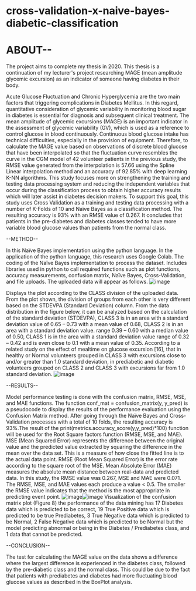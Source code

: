 # cross-validation-x-naive-bayes-diabetic-classification

# ABOUT--

The project aims to complete my thesis in 2020. This thesis is a continuation of my lecturer's project researching MAGE (mean amplitude glycemic excursion) as an indicator of someone having diabetes in their body.

Acute Glucose Fluctuation and Chronic Hyperglycemia are the two main factors that triggering complications in Diabetes Mellitus. In this regard, quantitative consideration of glycemic variability in monitoring blood sugar in diabetes is essential for diagnosis and subsequent clinical treatment. The mean amplitude of glycemic excursions (MAGE) is an important indicator in the assessment of glycemic variability (GV), which is used as a reference to control glucose in blood continuously. Continuous blood glucose intake has technical difficulties, especially in the provision of equipment. Therefore, to calculate the MAGE value based on observations of discrete blood glucose that have been interpolated so that the fluctuation curve resembles the curve in the CGM model of 42 volunteer patients in the previous study, the RMSE value generated from the interpolation is 57.66 using the Spline Linear interpolation method and an accuracy of 92.85% with deep learning K-NN algorithms. This study focuses more on strengthening the training and testing data processing system and reducing the independent variables that occur during the classification process to obtain higher accuracy results which will later assist in diabetes decision makers. To support this goal, this study uses Cross Validation as a training and testing data processing with a number of K-Folds of 10 and Naïve Bayes as a classification method. The resulting accuracy is 93% with an RMSE value of 0.267. It concludes that patients in the pre-diabetes and diabetes classes tended to have more variable blood glucose values than patients from the normal class.

--METHOD--

In this Naïve Bayes implementation using the python language. In the application of the python language, this research uses Google Colab. The coding of the Naïve Bayes implementation to process the dataset. Includes libraries used in python to call required functions such as plot functions, accuracy measurements, confusion matrix, Naïve Bayes, Cross-Validation, and file uploads. The uploaded data will appear as follows.
![image](https://user-images.githubusercontent.com/100661486/156498089-00e49b7a-9b12-4e47-9c4e-4ee56491ac15.png)

Displays the plot according to the CLASS division of the uploaded data. From the plot shown, the division of groups from each other is very different based on the STDEVPA (Standard Deviation) column. From the data distribution in the figure below, it can be analyzed based on the calculation of the standard deviation (STDEVPA), CLASS 3 is in an area with a standard deviation value of 0.65 – 0.73 with a mean value of 0.68, CLASS 2 is in an area with a standard deviation value. range 0.39 – 0.60 with a median value of 0.50, CLASS 1 is in the area with a standard deviation value range of 0.32 – 0.42 and is even close to 0.1 with a mean value of 0.35. According to a related study on the effect of mealtime on glucose excursion [16], that in healthy or Normal volunteers grouped in CLASS 3 with excursions close to and/or greater than 1.0 standard deviation, in prediabetic and diabetic volunteers grouped on CLASS 2 and CLASS 3 with excursions far from 1.0 standard deviation.
![image](https://user-images.githubusercontent.com/100661486/156498356-735d97dc-0cfb-41b4-99b4-9853ac9df873.png)

--RESULTS--

Model performance testing is done with the confusion matrix, RMSE, MSE, and MAE functions. The function conf_mat = confusion_matrix(y, y_pred) is a pseudocode to display the results of the performance evaluation using the Confusion Matrix method. After going through the Naïve Bayes and Cross-Validation processes with a total of 10 folds, the resulting accuracy is 93%.The result of the print(metrics.accuracy_score(y,y_pred)*100) function will be used for the Root Square factors function (RMSE, MSE, and MAE). MSE (Mean Squared Error) represents the difference between the original value and the predicted value extracted by squaring the difference in the mean over the data set. This is a measure of how close the fitted line is to the actual data point. RMSE (Root Mean Squared Error) is the error rate according to the square root of the MSE. Mean Absolute Error (MAE) measures the absolute mean distance between real-data and predicted data. In this study, the RMSE value was 0.267, MSE and MAE were 0.071. The RMSE, MSE, and MAE values each produce a value < 0.5. The smaller the RMSE value indicates that the method is the most appropriate in predicting event point.
![image](https://user-images.githubusercontent.com/100661486/156498610-de8c7a6f-6276-4b72-9242-7aaec1979d3f.png)![image](https://user-images.githubusercontent.com/100661486/156498643-e2ccf294-06d3-44d6-9e92-2e57678234ee.png)
Visualization of the confusion matrix plot (Figure 8) the performance of the data mining has 17 Diabetes data which is predicted to be correct, 19 True Positive data which is predicted to be true Prediabetes, 3 True Negative data which is predicted to be Normal, 2 False Negative data which is predicted to be Normal but the model predicting abnormal or being in the Diabetes / Prediabetes class, and 1 data that cannot be predicted.

--CONCLUSION--

The test for calculating the MAGE value on the data shows a difference where the largest difference is experienced in the diabetes class, followed by the pre-diabetic class and the normal class. This could be due to the fact that patients with prediabetes and diabetes had more fluctuating blood glucose values as described in the BoxPlot analysis.
